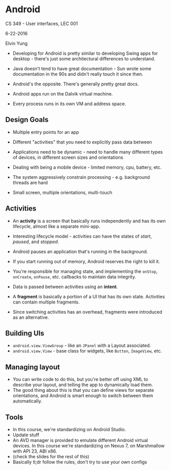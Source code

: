 # Android

CS 349 - User interfaces, LEC 001

6-22-2016

Elvin Yung

* Developing for Android is pretty similar to developing Swing apps for desktop - there's just some architectural differences to understand.
* Java doesn't tend to have great documentation - Sun wrote some documentation in the 90s and didn't really touch it since then.
* Android's the opposite. There's generally pretty great docs.

* Android apps run on the Dalvik virtual machine.
* Every process runs in its own VM and address space.

## Design Goals
* Multiple entry points for an app
* Different "activities" that you need to explicitly pass data between
* Applications need to be dynamic - need to handle many different types of devices, in different screen sizes and orientations

* Dealing with being a mobile device - limited memory, cpu, battery, etc.
* The system aggressively constrain processing - e.g. background threads are hard
* Small screen, multiple orientations, multi-touch

## Activities
* An **activity** is a screen that basically runs independently and has its own lifecycle, almost like a separate mini-app.
* Interesting lifecycle model - activities can have the states of *start*, *paused*, and *stopped*.
* Android pauses an application that's running in the background.
* If you start running out of memory, Android reserves the right to kill it.
* You're responsible for managing state, and implementing the `onStop`, `onCreate`, `onPause`, etc. callbacks to maintain data integrity.

* Data is passed between activities using an **intent**.
* A **fragment** is basically a portion of a UI that has its own state. Activities can contain multiple fragments.
* Since switching activities has an overhead, fragments were introduced as an alternative.

## Building UIs
* `android.view.ViewGroup` - like an `JPanel` with a Layout associated.
* `android.view.View` - base class for widgets, like `Button`, `ImageView`, etc.

## Managing layout
* You can write code to do this, but you're better off using XML to describe your layout, and telling the app to dynamically load them.
* The good thing about this is that you can define views for separate orientations, and Android is smart enough to switch between them automatically.

## Tools
* In this course, we're standardizing on Android Studio.
* Update stuff
* An AVD manager is provided to emulate different Android virtual devices. In this course we're standardizing on Nexus 7, on Marshmallow with API 23, ABI x86.
* (check the slides for the rest of this)
* Basically tl;dr follow the rules, don't try to use your own configs
